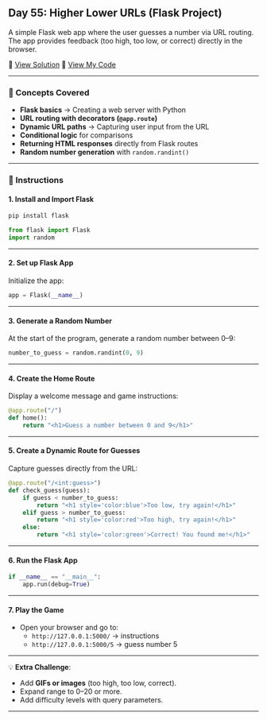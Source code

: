 ## Day 55: Higher Lower URLs (Flask Project)  
A simple Flask web app where the user guesses a number via URL routing. The app provides feedback (too high, too low, or correct) directly in the browser.  

📄 [View Solution](solution.py) 📄 [View My Code](d55.py)  

---

### 🧠 Concepts Covered
- **Flask basics** → Creating a web server with Python  
- **URL routing with decorators (`@app.route`)**  
- **Dynamic URL paths** → Capturing user input from the URL  
- **Conditional logic** for comparisons  
- **Returning HTML responses** directly from Flask routes  
- **Random number generation** with `random.randint()`  

---

### 📝 Instructions

#### 1. Install and Import Flask
```bash
pip install flask
```
```python
from flask import Flask
import random
```

---

#### 2. Set up Flask App
Initialize the app:
```python
app = Flask(__name__)
```

---

#### 3. Generate a Random Number
At the start of the program, generate a random number between 0–9:
```python
number_to_guess = random.randint(0, 9)
```

---

#### 4. Create the Home Route
Display a welcome message and game instructions:
```python
@app.route("/")
def home():
    return "<h1>Guess a number between 0 and 9</h1>"
```

---

#### 5. Create a Dynamic Route for Guesses
Capture guesses directly from the URL:
```python
@app.route("/<int:guess>")
def check_guess(guess):
    if guess < number_to_guess:
        return "<h1 style='color:blue'>Too low, try again!</h1>"
    elif guess > number_to_guess:
        return "<h1 style='color:red'>Too high, try again!</h1>"
    else:
        return "<h1 style='color:green'>Correct! You found me!</h1>"
```

---

#### 6. Run the Flask App
```python
if __name__ == "__main__":
    app.run(debug=True)
```

---

#### 7. Play the Game
- Open your browser and go to:  
  - `http://127.0.0.1:5000/` → instructions  
  - `http://127.0.0.1:5000/5` → guess number 5  

---

💡 **Extra Challenge**:  
- Add **GIFs or images** (too high, too low, correct).  
- Expand range to 0–20 or more.  
- Add difficulty levels with query parameters.  

---  
